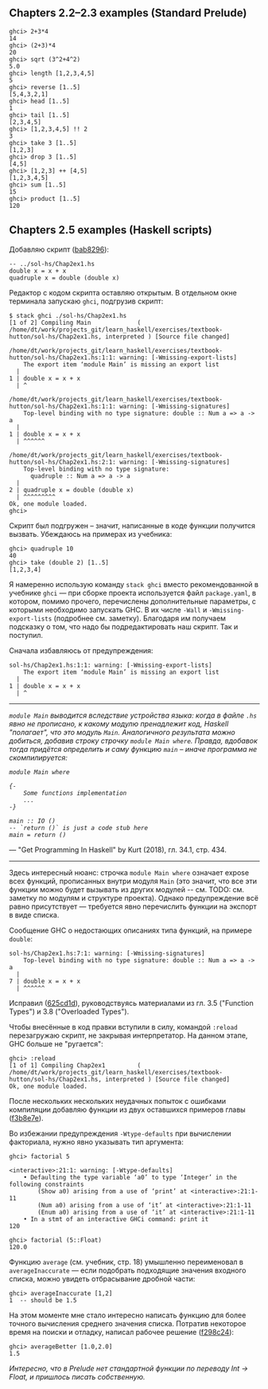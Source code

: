 ## Chapters 2.2&ndash;2.3 examples (Standard Prelude)

```
ghci> 2+3*4
14
ghci> (2+3)*4
20
ghci> sqrt (3^2+4^2)
5.0
ghci> length [1,2,3,4,5]
5
ghci> reverse [1..5]
[5,4,3,2,1]
ghci> head [1..5]
1
ghci> tail [1..5]
[2,3,4,5]
ghci> [1,2,3,4,5] !! 2
3
ghci> take 3 [1..5]
[1,2,3]
ghci> drop 3 [1..5]
[4,5]
ghci> [1,2,3] ++ [4,5]
[1,2,3,4,5]
ghci> sum [1..5]
15
ghci> product [1..5]
120
```

## Chapters 2.5 examples (Haskell scripts)

Добавляю скрипт ([bab8296](https://github.com/DanilTsygolnik/learn_haskell/commit/bab8296ed0ab32e347df753846a5844787dc6e77)):
```
-- ../sol-hs/Chap2ex1.hs
double x = x + x
quadruple x = double (double x)
```

Редактор с кодом скрипта оставляю открытым. В отдельном окне терминала запускаю `ghci`, подгрузив скрипт:
```
$ stack ghci ./sol-hs/Chap2ex1.hs
[1 of 2] Compiling Main             ( /home/dt/work/projects_git/learn_haskell/exercises/textbook-hutton/sol-hs/Chap2ex1.hs, interpreted ) [Source file changed]

/home/dt/work/projects_git/learn_haskell/exercises/textbook-hutton/sol-hs/Chap2ex1.hs:1:1: warning: [-Wmissing-export-lists]
    The export item ‘module Main’ is missing an export list
  |
1 | double x = x + x
  | ^

/home/dt/work/projects_git/learn_haskell/exercises/textbook-hutton/sol-hs/Chap2ex1.hs:1:1: warning: [-Wmissing-signatures]
    Top-level binding with no type signature: double :: Num a => a -> a
  |
1 | double x = x + x
  | ^^^^^^

/home/dt/work/projects_git/learn_haskell/exercises/textbook-hutton/sol-hs/Chap2ex1.hs:2:1: warning: [-Wmissing-signatures]
    Top-level binding with no type signature:
      quadruple :: Num a => a -> a
  |
2 | quadruple x = double (double x)
  | ^^^^^^^^^
Ok, one module loaded.
ghci>
```

Скрипт был подгружен &ndash; значит, написанные в коде функции получится вызвать. Убеждаюсь на примерах из учебника:
```
ghci> quadruple 10
40
ghci> take (double 2) [1..5]
[1,2,3,4]
```

Я намеренно использую команду `stack ghci` вместо рекомендованной в учебнике `ghci` &mdash; при сборке проекта используется файл `package.yaml`, в котором, помимо прочего, перечислены дополнительные параметры, с которыми необходимо запускать GHC. В их числе `-Wall` и `-Wmissing-export-lists` (подробнее см. заметку). Благодаря им получаем подсказку о том, что надо бы подредактировать наш скрипт. Так и поступил.

Сначала избавляюсь от предупреждения:
```
sol-hs/Chap2ex1.hs:1:1: warning: [-Wmissing-export-lists]
    The export item ‘module Main’ is missing an export list
  |
1 | double x = x + x
  | ^
```

---

<i color="grey">

`module Main` выводится вследствие устройства языка: когда в файле `.hs` явно не прописано, к какому модулю пренадлежит код, Haskell "полагает", что это модуль `Main`. Аналогичного результата можно добиться, добавив строку строчку `module Main where`. Правда, вдобавок тогда придётся определить и саму функцию `main` &ndash; иначе программа не скомпилируется:
```
module Main where

{-
    Some functions implementation
    ...
-}

main :: IO ()
-- `return ()` is just a code stub here
main = return ()
```

</i>

&mdash; "Get Programming In Haskell" by Kurt (2018), гл. 34.1, стр. 434.

---

Здесь интересный нюанс: строчка `module Main where` означает expose всех функций, прописанных внутри модуля `Main` (это значит, что все эти функции можно будет вызывать из других модулей -- см. TODO: см. заметку по модулям и структуре проекта). Однако предупреждение всё равно присутствует &mdash; требуется явно перечислить функции на экспорт в виде списка.

Сообщение GHC о недостающих описаниях типа функций, на примере `double`:
```
sol-hs/Chap2ex1.hs:7:1: warning: [-Wmissing-signatures]
    Top-level binding with no type signature: double :: Num a => a -> a
  |
7 | double x = x + x
  | ^^^^^^
```
Исправил ([625cd1d](https://github.com/DanilTsygolnik/learn_haskell/commit/625cd1d6a8dadeeb45c362cdda002fc1d3838b9f)), руководствуясь материалами из гл. 3.5 ("Function Types") и 3.8 ("Overloaded Types").

Чтобы внесённые в код правки вступили в силу, командой `:reload` перезагружаю скрипт, не закрывая интерпретатор. На данном этапе, GHC больше не "ругается":
```
ghci> :reload
[1 of 1] Compiling Chap2ex1         ( /home/dt/work/projects_git/learn_haskell/exercises/textbook-hutton/sol-hs/Chap2ex1.hs, interpreted ) [Source file changed]
Ok, one module loaded.
```

После нескольких нескольких неудачных попыток с ошибками компиляции добавляю функции из двух оставшихся примеров главы ([f3b8e7e](https://github.com/DanilTsygolnik/learn_haskell/commit/f3b8e7e92c868afba1cc8aa813d6e0795b0f1958)).

Во избежании предупреждения `-Wtype-defaults` при вычислении факториала, нужно явно указывать тип аргумента:
```
ghci> factorial 5

<interactive>:21:1: warning: [-Wtype-defaults]
    • Defaulting the type variable ‘a0’ to type ‘Integer’ in the following constraints
        (Show a0) arising from a use of ‘print’ at <interactive>:21:1-11
        (Num a0) arising from a use of ‘it’ at <interactive>:21:1-11
        (Enum a0) arising from a use of ‘it’ at <interactive>:21:1-11
    • In a stmt of an interactive GHCi command: print it
120

ghci> factorial (5::Float)
120.0
```

Функцию `average` (см. учебник, стр. 18) умышленно переименовал в `averageInaccurate` &mdash; если подобрать подходящие значения входного списка, можно увидеть отбрасывание дробной части:
```
ghci> averageInaccurate [1,2]
1  -- should be 1.5
```

На этом моменте мне стало интересно написать функцию для более точного вычисления среднего значения списка. Потратив некоторое время на поиски и отладку, написал рабочее решение ([f298c24](https://github.com/DanilTsygolnik/learn_haskell/commit/f298c245b4f01ff695f079c3bdc83ea250248aed)):
```
ghci> averageBetter [1.0,2.0]
1.5
```

<i color="grey">

Интересно, что в Prelude нет стандартной функции по переводу Int -> Float, и пришлось писать собственную.

</i>
